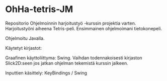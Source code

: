 OhHa-tetris-JM
==============

Repositorio Ohjelmoinnin harjoitustyö -kurssin projektia varten. Harjoitustyöni aiheena Tetris-peli.
Ensimmainen ohjelmoimani tietokonepeli.

Ohjelmoitu Javalla.


Käytetyt kirjastot:

Graafinen käyttoliittyma: Swing.
Vaihdan todennakoisesti kirjaston Slick2D:seen jos jatkan ohjelman tekemistä kurssin jalkeen.

Inputtien käsittely: KeyBindings / Swing
